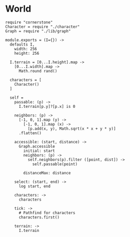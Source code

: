 World
=====

    require "cornerstone"
    Character = require "./character"
    Graph = require "./lib/graph"

    module.exports = (I={}) ->
      defaults I,
        width: 256
        height: 256

      I.terrain = [0...I.height].map ->
        [0...I.width].map ->
          Math.round rand()

      characters = [
        Character()
      ]

      self =
        passable: (p) ->
          I.terrain[p.y]?[p.x] is 0
  
        neighbors: (p) ->
          [-1, 0, 1].map (y) ->
            [-1, 0, 1].map (x) ->
              [p.add(x, y), Math.sqrt(x * x + y * y)]
          .flatten()
  
        accessible: (start, distance) ->
          Graph.accessible
            initial: start
            neighbors: (p) ->
              self.neighbors(p).filter ([point, dist]) ->
                self.passable(point)
  
            distanceMax: distance
  
        select: (start, end) ->
          log start, end
  
        characters: ->
          characters
  
        tick: ->
          # Pathfind for characters
          characters.first()
  
        terrain: ->
          I.terrain
